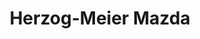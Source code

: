 ---
title: "Herzog-Meier Mazda"
url: /beaverton/herzog-meier-mazda-southwest-tualatin-valley-highway-2/
shop: car
---